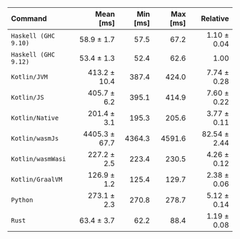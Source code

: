 | Command | Mean [ms] | Min [ms] | Max [ms] | Relative |
|:---|---:|---:|---:|---:|
| `Haskell (GHC 9.10)` | 58.9 ± 1.7 | 57.5 | 67.2 | 1.10 ± 0.04 |
| `Haskell (GHC 9.12)` | 53.4 ± 1.3 | 52.4 | 62.6 | 1.00 |
| `Kotlin/JVM` | 413.2 ± 10.4 | 387.4 | 424.0 | 7.74 ± 0.28 |
| `Kotlin/JS` | 405.7 ± 6.2 | 395.1 | 414.9 | 7.60 ± 0.22 |
| `Kotlin/Native` | 201.4 ± 3.1 | 195.3 | 205.6 | 3.77 ± 0.11 |
| `Kotlin/wasmJs` | 4405.3 ± 67.7 | 4364.3 | 4591.6 | 82.54 ± 2.44 |
| `Kotlin/wasmWasi` | 227.2 ± 2.5 | 223.4 | 230.5 | 4.26 ± 0.12 |
| `Kotlin/GraalVM` | 126.9 ± 1.2 | 125.4 | 129.7 | 2.38 ± 0.06 |
| `Python` | 273.1 ± 2.3 | 270.8 | 278.7 | 5.12 ± 0.14 |
| `Rust` | 63.4 ± 3.7 | 62.2 | 88.4 | 1.19 ± 0.08 |
